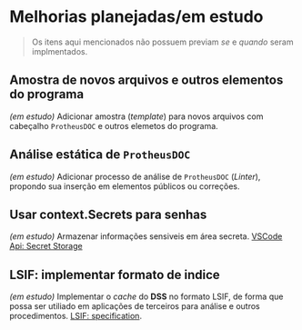 # Melhorias planejadas/em estudo

> Os itens aqui mencionados não possuem previam *se* e *quando* seram implmentados.

## Amostra de novos arquivos e outros elementos do programa

*(em estudo)*
Adicionar amostra (*template*) para novos arquivos com cabeçalho ``ProtheusDOC`` e outros elemetos do programa.

## Análise estática de ``ProtheusDOC``

*(em estudo)*
Adicionar processo de análise de ``ProtheusDOC`` (*Linter*), propondo sua inserção em elementos públicos ou correções.

## Usar context.Secrets para senhas

*(em estudo)*
Armazenar informações sensiveis em área secreta. [VSCode Api: Secret Storage](https://code.visualstudio.com/api/references/vscode-api#SecretStorage)

## LSIF: implementar formato de indice

*(em estudo)*
Implementar o *cache* do **DSS** no formato LSIF, de forma que possa ser utiliado em aplicações de terceiros para análise e outros procedimentos. [LSIF: specification](https://microsoft.github.io/language-server-protocol/specifications/lsif/0.6.0/specification/).
